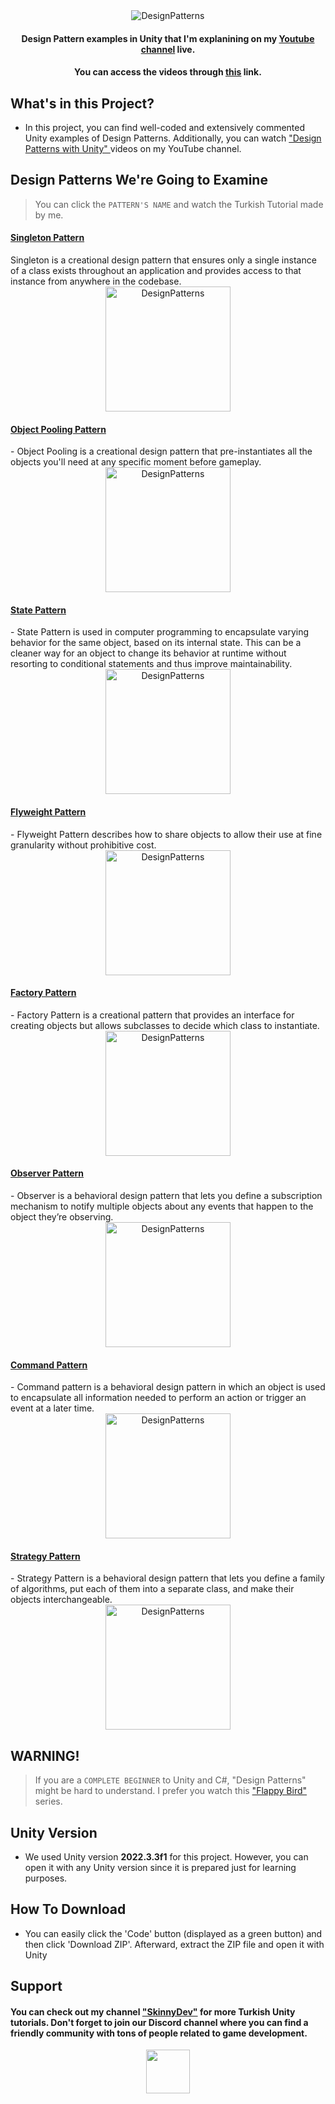 <div align="center">
  <img src="https://github.com/ttayfunylmz/Unity_DesignPatterns/assets/76071161/168651f3-d125-4440-a7ed-82bddefdd75f" alt="DesignPatterns">
</div>

<h4 align="center">Design Pattern examples in Unity that I'm explanining on my <a href="https://www.youtube.com/@skinnydev" target="_blank">Youtube channel</a> live.</h4>
<h4 align="center">You can access the videos through <a href="https://www.youtube.com/playlist?list=PLWcP9q-zO2JqAHAlBZwsl0RmKE5OnkdmS" target="_blank">this</a> link.</h4>

## What's in this Project?
* In this project, you can find well-coded and extensively commented Unity examples of Design Patterns. Additionally, you can watch <a href="https://www.youtube.com/playlist?list=PLWcP9q-zO2JqAHAlBZwsl0RmKE5OnkdmS">"Design Patterns with Unity" </a>videos on my YouTube channel.

## Design Patterns We're Going to Examine

> You can click the `PATTERN'S NAME` and watch the Turkish Tutorial made by me. 

<h4><a href="https://youtu.be/CNtL73EdA4A?si=s5OceYXSnYMuOXhv" target="_blank">Singleton Pattern</a> </h4>
  Singleton is a creational design pattern that ensures only a single instance of a class exists throughout an application and provides access to that instance from anywhere in the codebase.
  <div align="center">
  <img src="https://refactoring.guru/images/patterns/content/singleton/singleton.png?id=108a0b9b5ea5c4426e0afa4504491d6f" width="200" alt="DesignPatterns">
  </div>
  
<h4><a href="https://youtu.be/gX_QSVLHEXw?si=akYbm1SGlKU2Qxkw" target="_blank">Object Pooling Pattern</a> </h4>
  - Object Pooling is a creational design pattern that pre-instantiates all the objects you'll need at any specific moment before gameplay.
  <div align="center">
  <img src="https://refactoring.guru/images/patterns/content/prototype/prototype.png" width="200" alt="DesignPatterns">
  </div>
<h4><a href="https://youtu.be/agFoqILtH_I?si=lEjxC6RJ88LCogVY" target="_blank">State Pattern</a> </h4>
  - State Pattern is used in computer programming to encapsulate varying behavior for the same object, based on its internal state. This can be a cleaner way for an object to change its behavior at runtime without resorting to conditional statements and thus improve maintainability.
  <div align="center">
  <img src="https://refactoring.guru/images/patterns/content/state/state-en.png" width="200" alt="DesignPatterns">
  </div>
<h4><a href="https://youtu.be/6AV9jKjuro8?si=OJMYYiRZluy_mMt3" target="_blank">Flyweight Pattern</a> </h4>
  - Flyweight Pattern describes how to share objects to allow their use at fine granularity without prohibitive cost.
  <div align="center">
  <img src="https://refactoring.guru/images/patterns/content/flyweight/flyweight.png" width="200" alt="DesignPatterns">
  </div>
<h4><a href="https://youtu.be/w9HWBY3CpPw?si=5OZLrYxPV4NvPGqY" target="_blank">Factory Pattern</a> </h4>
  - Factory Pattern is a creational pattern that provides an interface for creating objects but allows subclasses to decide which class to instantiate.
  <div align="center">
  <img src="https://refactoring.guru/images/patterns/content/factory-method/factory-method-en.png" width="200" alt="DesignPatterns">
  </div>
<h4><a href="https://youtu.be/KkEkitFPTis?si=_HyGGh7wbOOtOhi8" target="_blank">Observer Pattern</a> </h4>
  - Observer is a behavioral design pattern that lets you define a subscription mechanism to notify multiple objects about any events that happen to the object they’re observing.
  <div align="center">
  <img src="https://refactoring.guru/images/patterns/content/observer/observer.png?id=6088e31e1b0d4a417506a66614dcf065" width="200" alt="DesignPatterns">
  </div>
<h4><a href="https://youtu.be/KkEkitFPTis?si=XmAGZ7mC08T3fz2P" target="_blank">Command Pattern</a> </h4>
  - Command pattern is a behavioral design pattern in which an object is used to encapsulate all information needed to perform an action or trigger an event at a later time.
  <div align="center">
  <img src="https://refactoring.guru/images/patterns/content/command/command-en.png?id=80fbadc666cf3b9b1958c546d2746ca4" width="200" alt="DesignPatterns">
  </div>
<h4><a href="" target="_blank">Strategy Pattern</a> </h4>
  - Strategy Pattern is a behavioral design pattern that lets you define a family of algorithms, put each of them into a separate class, and make their objects interchangeable.
  <div align="center">
  <img src="https://refactoring.guru/images/patterns/content/strategy/strategy.png?id=379bfba335380500375881a3da6507e0" width="200" alt="DesignPatterns">
  </div>

## WARNING!
> If you are a `COMPLETE BEGINNER` to Unity and C#, "Design Patterns" might be hard to understand. I prefer you watch this <a href="https://www.youtube.com/watch?v=R6oUq_Tr04g&list=PLWcP9q-zO2JqoH-_O8v4huhQYjA0oYIPa">"Flappy Bird"</a> series.

## Unity Version
* We used Unity version <b>2022.3.3f1</b> for this project. However, you can open it with any Unity version since it is prepared just for learning purposes.

## How To Download

* You can easily click the 'Code' button (displayed as a green button) and then click 'Download ZIP'. Afterward, extract the ZIP file and open it with Unity

## Support
<h4>You can check out my channel <a href="https://www.youtube.com/@skinnydev" target="_blank">"SkinnyDev"</a>  for more Turkish Unity tutorials. Don't forget to join our Discord channel where you can find a friendly community with tons of people related to game development.</h4>
<div align="center">
  <a href="https://discord.gg/WMaqkSUHaU">
  	<img src="https://upload.wikimedia.org/wikipedia/tr/thumb/c/c7/Discord_logo_new.svg/1200px-Discord_logo_new.svg.png" width="70">
  </a>
</div>

